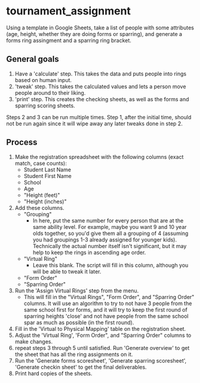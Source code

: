 # tournament_assignment
Using a template in Google Sheets, take a list of people with some attributes (age, height, whether they are doing forms or sparring), and generate a forms ring assingment and a sparring ring bracket.
## General goals
1. Have a 'calculate' step. This takes the data and puts people into rings based on human input.
2. 'tweak' step. This takes the calculated values and lets a person move people around to their liking.
3. 'print' step. This creates the checking sheets, as well as the forms and sparring scoring sheets.

Steps 2 and 3 can be run multiple times. Step 1, after the initial time, should not be run again since it will wipe away any later tweaks done in step 2.

## Process
1. Make the registration spreadsheet with the following columns (exact match, case counts):
    * Student Last Name
    * Student First Name
    * School
    * Age
    * "Height (feet)"
    * "Height (inches)"
2. Add these columns.
    * "Grouping"
      * In here, put the same number for every person that are at the same ability level. For example, maybe you want 9 and 10 year olds together, so you'd give them all a grouping of 4 (assuming you had groupings 1-3 already assigned for younger kids). Technically the actual number itself isn't significant, but it may help to keep the rings in ascending age order.
    * "Virtual Ring"
      * Leave this blank. The script will fill in this column, although you will be able to tweak it later.
    * "Form Order"
    * "Sparring Order"
3. Run the 'Assign Virtual Rings' step from the menu.
    * This will fill in the "Virtual Rings", "Form Order", and "Sparring Order" columns. It will use an algorithm to try to not have 3 people from the same school first for forms, and it will try to keep the first round of sparring heights 'close' and not have people from the same school spar as much as possible (in the first round).
4. Fill in the 'Virtual to Physical Mapping' table on the registration sheet.
5. Adjust the 'Virtual Ring', 'Form Order", and "Sparring Order" columns to make changes.
6. repeat steps 3 through 5 until satisfied. Run 'Generate overview' to get the sheet that has all the ring assignments on it.
7. Run the 'Generate forms scoresheet', 'Generate sparring scoresheet', 'Generate checkin sheet' to get the final deliverables.
8. Print hard copies of the sheets.
